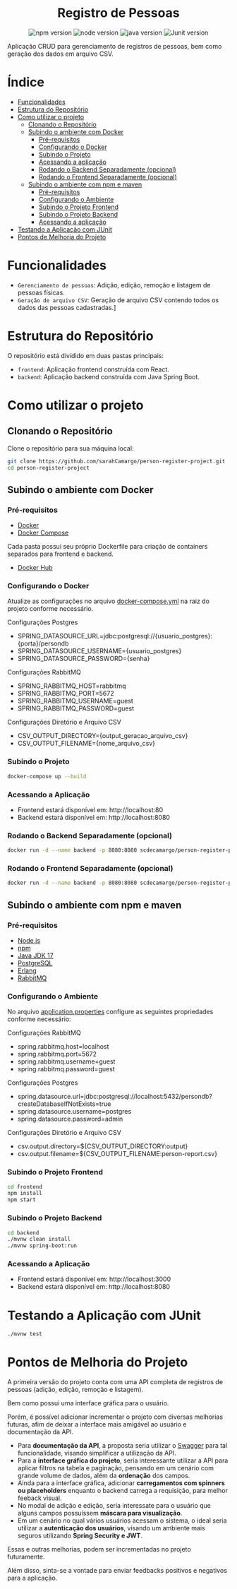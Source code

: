 <h1 align="center"> Registro de Pessoas </h1>

<p align="center">
  <img src="https://img.shields.io/badge/npm-10.8.2-blue" alt="npm version">
  <img src="https://img.shields.io/badge/node-20.18.0-pink" alt="node version">
  <img src="https://img.shields.io/badge/java-17-blue" alt="java version">
  <img src="https://img.shields.io/badge/JUnit-5.8.1-pink" alt="Junit version">
</p>

Aplicação CRUD para gerenciamento de registros de pessoas, bem como geração dos dados em arquivo CSV.

# Índice 

* [Funcionalidades](#funcionalidades)
* [Estrutura do Repositório](#estrutura-do-repositório)
* [Como utilizar o projeto](#como-utilizar-o-projeto)
  * [Clonando o Repositório](#clonando-o-repositório)
  * [Subindo o ambiente com Docker](#subindo-o-ambiente-com-docker)
    * [Pré-requisitos](#pré-requisitos)
    * [Configurando o Docker](#configurando-o-docker)
    * [Subindo o Projeto](#subindo-o-projeto)
    * [Acessando a aplicação](#acessando-a-aplicação)
    * [Rodando o Backend Separadamente (opcional)](#rodando-o-backend-separadamente-opcional)
    * [Rodando o Frontend Separadamente (opcional)](#rodando-o-frontend-separadamente-opcional)
  * [Subindo o ambiente com npm e maven](#subindo-o-ambiente-com-npm-e-maven)
    * [Pré-requisitos](#pré-requisitos-1)
    * [Configurando o Ambiente](#configurando-o-ambiente)
    * [Subindo o Projeto Frontend](#subindo-o-projeto-frontend)
    * [Subindo o Projeto Backend](#subindo-o-projeto-backend)
    * [Acessando a aplicação](#acessando-a-aplicação-1)
* [Testando a Aplicação com JUnit](#testando-a-aplicação-com-junit)
* [Pontos de Melhoria do Projeto](#pontos-de-melhoria-do-projeto)

# Funcionalidades

- `Gerenciamento de pessoas`: Adição, edição, remoção e listagem de pessoas físicas.
- `Geração de arquivo CSV`: Geração de arquivo CSV contendo todos os dados das pessoas cadastradas.]

# Estrutura do Repositório

O repositório está dividido em duas pastas principais:

- `frontend`: Aplicação frontend construída com React.
- `backend`: Aplicação backend construída com Java Spring Boot.

# Como utilizar o projeto

## Clonando o Repositório

Clone o repositório para sua máquina local:

```bash
git clone https://github.com/sarahCamargo/person-register-project.git
cd person-register-project
```

## Subindo o ambiente com Docker

### Pré-requisitos

- [Docker](https://www.docker.com/)
- [Docker Compose](https://docs.docker.com/compose/install/)
  
Cada pasta possui seu próprio Dockerfile para criação de containers separados para frontend e backend.

- [Docker Hub](https://hub.docker.com/r/scdecamargo/person-register-project/tags)

### Configurando o Docker

Atualize as configurações no arquivo [docker-compose.yml](https://github.com/sarahCamargo/person-register-project/blob/main/docker-compose.yml) na raiz do projeto conforme necessário.

Configurações Postgres
- SPRING_DATASOURCE_URL=jdbc:postgresql://{usuario_postgres}:{porta}/persondb
- SPRING_DATASOURCE_USERNAME={usuario_postgres}
- SPRING_DATASOURCE_PASSWORD={senha}

Configurações RabbitMQ
- SPRING_RABBITMQ_HOST=rabbitmq
- SPRING_RABBITMQ_PORT=5672
- SPRING_RABBITMQ_USERNAME=guest
- SPRING_RABBITMQ_PASSWORD=guest

Configurações Diretório e Arquivo CSV
- CSV_OUTPUT_DIRECTORY={output_geracao_arquivo_csv}
- CSV_OUTPUT_FILENAME={nome_arquivo_csv}

### Subindo o Projeto
```bash
docker-compose up --build
```

### Acessando a Aplicação
- Frontend estará disponível em: http://localhost:80
- Backend estará disponível em: http://localhost:8080

### Rodando o Backend Separadamente (opcional)
```bash
docker run -d --name backend -p 8080:8080 scdecamargo/person-register-project/backend
```

### Rodando o Frontend Separadamente (opcional)
```bash
docker run -d --name backend -p 8080:8080 scdecamargo/person-register-project/frontend
```

## Subindo o ambiente com npm e maven

### Pré-requisitos

- [Node.js](https://nodejs.org/pt)
- [npm](https://www.npmjs.com/)
- [Java JDK 17](https://www.oracle.com/java/technologies/downloads/#java17?er=221886)
- [PostgreSQL](https://www.postgresql.org/)
- [Erlang](https://www.erlang.org/downloads)
- [RabbitMQ](https://www.rabbitmq.com/)

### Configurando o Ambiente

No arquivo [application.properties](https://github.com/sarahCamargo/person-register-project/blob/main/backend/src/main/resources/application.properties) configure as seguintes propriedades conforme necessário:

Configurações RabbitMQ
- spring.rabbitmq.host=localhost
- spring.rabbitmq.port=5672
- spring.rabbitmq.username=guest
- spring.rabbitmq.password=guest

Configurações Postgres
- spring.datasource.url=jdbc:postgresql://localhost:5432/persondb?createDatabaseIfNotExists=true
- spring.datasource.username=postgres
- spring.datasource.password=admin

Configurações Diretório e Arquivo CSV
- csv.output.directory=${CSV_OUTPUT_DIRECTORY:output}
- csv.output.filename=${CSV_OUTPUT_FILENAME:person-report.csv}

### Subindo o Projeto Frontend
```bash
cd frontend
npm install
npm start
```

### Subindo o Projeto Backend
```bash
cd backend
./mvnw clean install
./mvnw spring-boot:run
```

### Acessando a Aplicação

- Frontend estará disponível em: http://localhost:3000
- Backend estará disponível em: http://localhost:8080

# Testando a Aplicação com JUnit
```bash
./mvnw test
```

# Pontos de Melhoria do Projeto

<p> A primeira versão do projeto conta com uma API completa de registros de pessoas (adição, edição, remoção e listagem). </p>
<p> Bem como possui uma interface gráfica para o usuário.</p>

<p> Porém, é possível adicionar incrementar o projeto com diversas melhorias futuras, afim de deixar a interface mais amigável ao usuário e documentação da API.</p>

- Para <b>documentação da API</b>, a proposta seria utilizar o [Swagger](https://swagger.io/) para tal funcionalidade, visando simplificar a utilização da API.
- Para a <b>interface gráfica do projeto</b>, seria interessante utilizar a API para aplicar filtros na tabela e paginação, pensando em um cenário com grande volume de dados, além da <b>ordenação</b> dos campos.
- Ainda para a interface gráfica, adicionar <b>carregamentos com spinners ou placeholders</b> enquanto o backend carrega a requisição, para melhor feeback visual.
- No modal de adição e edição, seria interessate para o usuário que alguns campos possuíssem <b>máscara para visualização</b>.
- Em um cenário no qual vários usuários acessam o sistema, o ideal seria utilizar a <b>autenticação dos usuários</b>, visando um ambiente mais seguros utilizando <b>Spring Security e JWT</b>.

<p> Essas e outras melhorias, podem ser incrementadas no projeto futuramente.</p>
<p> Além disso, sinta-se a vontade para enviar feedbacks positivos e negativos para a aplicação.</p>
